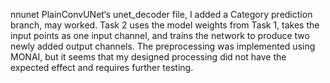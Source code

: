 nnunet PlainConvUNet‘s unet_decoder file, I added a Category prediction branch, may worked. 
Task 2 uses the model weights from Task 1, takes the input points as one input channel, and trains the network to produce two newly added output channels.
The preprocessing was implemented using MONAI, but it seems that my designed processing did not have the expected effect and requires further testing.
